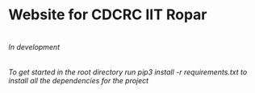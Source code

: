 <h1>Website for CDCRC IIT Ropar<h1>
<h6>In development<h6>

<p>To get started in the root directory run pip3 install -r requirements.txt to install all the dependencies for the project</p>